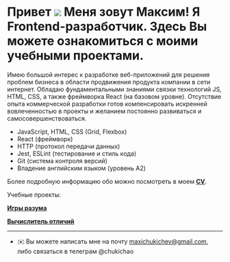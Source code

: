 Привет ![](https://user-images.githubusercontent.com/18350557/176309783-0785949b-9127-417c-8b55-ab5a4333674e.gif) Меня зовут Максим! Я Frontend-разработчик. Здесь Вы можете ознакомиться с моими учебными проектами.
=============================================================================================================================

Имею большой интерес к разработке веб-приложений для решения проблем бизнеса в области продвижения продукта компании в сети интернет. Обладаю фундаментальными знаниями связки технологий JS, HTML, CSS, а также фреймворка React (на базовом уровне). Отсутствие опыта коммерческой разработки готов компенсировать искренней вовлеченностью в проекты и желанием постоянно развиваться и самосовершенствоваться.

- JavaScript, HTML, CSS (Grid, Flexbox)
- React (фреймворк)
- HTTP (протокол передачи данных)
- Jest, ESLint (тестирование и стиль кода)
- Git (система контроля версий)
- Владение английским языком (уровень A2)

Более подробную информацию обо можно посмотреть в моем **[CV](https://cv.hexlet.io/ru/resumes/12537)**.

Учебные проекты:

**[Игры разума](https://github.com/chukichao/brain-games)**

**[Вычислитель отличий](https://github.com/chukichao/gendiff)**

--------------------

* ✉️  Вы можете написать мне на почту [maxichukichev@gmail.com](mailto:maxichukichev@gmail.com), либо связаться в телеграм @chukichao
